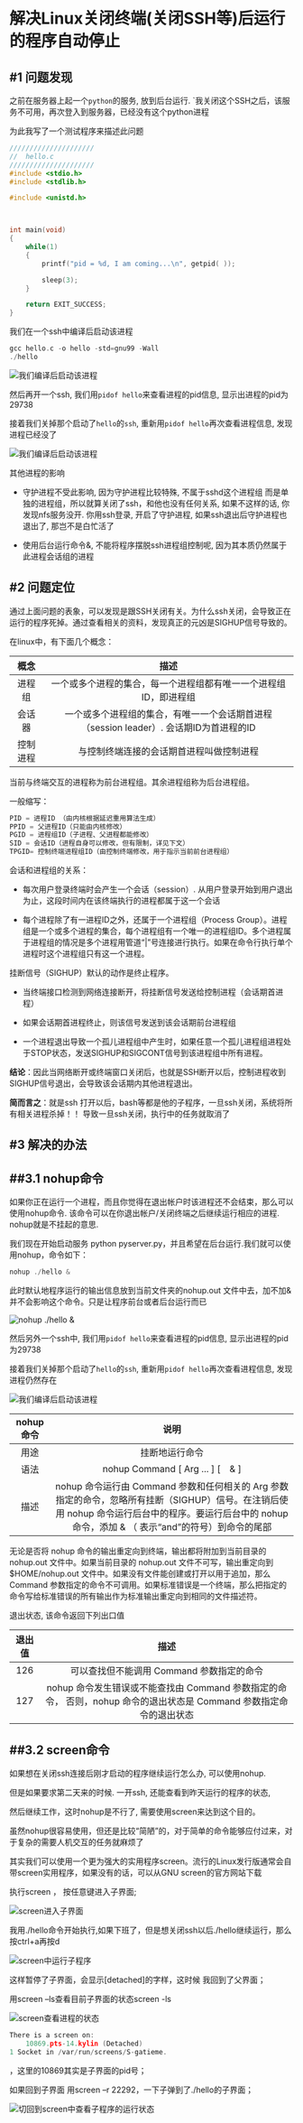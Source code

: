 解决Linux关闭终端(关闭SSH等)后运行的程序自动停止
=======




#1	问题发现
-------


之前在服务器上起一个`python`的服务, 放到后台运行. `我关闭这个SSH之后，该服务不可用，再次登入到服务器，已经没有这个python进程


为此我写了一个测试程序来描述此问题

```cpp
/////////////////////
//  hello.c
/////////////////////
#include <stdio.h>
#include <stdlib.h>

#include <unistd.h>



int main(void)
{
    while(1)
    {
        printf("pid = %d, I am coming...\n", getpid( ));

        sleep(3);
    }

    return EXIT_SUCCESS;
}
```


我们在一个ssh中编译后启动该进程

```cpp
gcc hello.c -o hello -std=gnu99 -Wall
./hello
```

![我们编译后启动该进程](ssh_run_hello.png)

然后再开一个ssh, 我们用`pidof hello`来查看进程的pid信息, 显示出进程的pid为29738

接着我们关掉那个启动了`hello`的`ssh`, 重新用`pidof hello`再次查看进程信息, 发现进程已经没了


![我们编译后启动该进程](pidof_hello.png)




其他进程的影响


*	守护进程不受此影响, 因为守护进程比较特殊, 不属于sshd这个进程组  而是单独的进程组，所以就算关闭了ssh，和他也没有任何关系, 如果不这样的话, 你发现nfs服务没开. 你用ssh登录, 开启了守护进程, 如果ssh退出后守护进程也退出了, 那岂不是白忙活了

*	使用后台运行命令&, 不能将程序摆脱ssh进程组控制呢, 因为其本质仍然属于此进程会话组的进程

#2	问题定位
-------


通过上面问题的表象，可以发现是跟SSH关闭有关。为什么ssh关闭，会导致正在运行的程序死掉。通过查看相关的资料，发现真正的元凶是SIGHUP信号导致的。


在linux中，有下面几个概念：




| 概念 | 描述 |
|:-----:|:-----:|
| 进程组 | 一个或多个进程的集合，每一个进程组都有唯一一个进程组ID，即进程组 |
| 会话器 | 一个或多个进程组的集合，有唯一一个会话期首进程（session leader）. 会话期ID为首进程的ID |
| 控制进程 | 与控制终端连接的会话期首进程叫做控制进程 |

当前与终端交互的进程称为前台进程组。其余进程组称为后台进程组。

一般缩写：

```cpp
PID = 进程ID （由内核根据延迟重用算法生成）
PPID = 父进程ID（只能由内核修改）
PGID = 进程组ID（子进程、父进程都能修改）
SID = 会话ID（进程自身可以修改，但有限制，详见下文）
TPGID= 控制终端进程组ID（由控制终端修改，用于指示当前前台进程组）
```

会话和进程组的关系：

*	每次用户登录终端时会产生一个会话（session）. 从用户登录开始到用户退出为止，这段时间内在该终端执行的进程都属于这一个会话

*	每个进程除了有一进程ID之外，还属于一个进程组（Process Group）。进程组是一个或多个进程的集合，每个进程组有一个唯一的进程组ID。多个进程属于进程组的情况是多个进程用管道“|”号连接进行执行。如果在命令行执行单个进程时这个进程组只有这一个进程。

挂断信号（SIGHUP）默认的动作是终止程序。

*	当终端接口检测到网络连接断开，将挂断信号发送给控制进程（会话期首进程）

*	如果会话期首进程终止，则该信号发送到该会话期前台进程组

*	一个进程退出导致一个孤儿进程组中产生时，如果任意一个孤儿进程组进程处于STOP状态，发送SIGHUP和SIGCONT信号到该进程组中所有进程。


**结论**：因此当网络断开或终端窗口关闭后，也就是SSH断开以后，控制进程收到SIGHUP信号退出，会导致该会话期内其他进程退出。

**简而言之**：就是ssh 打开以后，bash等都是他的子程序，一旦ssh关闭，系统将所有相关进程杀掉！！ 导致一旦ssh关闭，执行中的任务就取消了


#3	解决的办法
-------

##3.1	nohup命令
-------

如果你正在运行一个进程，而且你觉得在退出帐户时该进程还不会结束，那么可以使用nohup命令. 该命令可以在你退出帐户/关闭终端之后继续运行相应的进程. nohup就是不挂起的意思.

我们现在开始启动服务 python pyserver.py，并且希望在后台运行.我们就可以使用nohup，命令如下：

```cpp
nohup ./hello &
```

此时默认地程序运行的输出信息放到当前文件夹的nohup.out 文件中去，加不加&并不会影响这个命令。只是让程序前台或者后台运行而已


![nohup ./hello &](nohup_hello.png)


然后另外一个ssh中, 我们用`pidof hello`来查看进程的pid信息, 显示出进程的pid为29738

接着我们关掉那个启动了`hello`的`ssh`, 重新用`pidof hello`再次查看进程信息, 发现进程仍然存在


![我们编译后启动该进程](pidof_hello2.png)



| nohup命令 | 说明 |
|:------------:|:-----:|
| 用途 | 挂断地运行命令 |
| 语法 | nohup Command [ Arg ... ] [　& ] |
| 描述 | nohup 命令运行由 Command 参数和任何相关的 Arg 参数指定的命令，忽略所有挂断（SIGHUP）信号。在注销后使用 nohup 命令运行后台中的程序。要运行后台中的 nohup 命令，添加 & （ 表示“and”的符号）到命令的尾部 |

无论是否将 nohup 命令的输出重定向到终端，输出都将附加到当前目录的 nohup.out 文件中。如果当前目录的 nohup.out 文件不可写，输出重定向到 $HOME/nohup.out 文件中。如果没有文件能创建或打开以用于追加，那么 Command 参数指定的命令不可调用。如果标准错误是一个终端，那么把指定的命令写给标准错误的所有输出作为标准输出重定向到相同的文件描述符。


退出状态, 该命令返回下列出口值

| 退出值 | 描述 |
|:------------:|:-----:|
| 126 | 可以查找但不能调用 Command 参数指定的命令 |
| 127 | nohup 命令发生错误或不能查找由 Command 参数指定的命令， 否则，nohup 命令的退出状态是 Command 参数指定命令的退出状态 |



##3.2	screen命令
-------


如果想在关闭ssh连接后刚才启动的程序继续运行怎么办, 可以使用nohup.


但是如果要求第二天来的时候. 一开ssh, 还能查看到昨天运行的程序的状态,

然后继续工作，这时nohup是不行了, 需要使用screen来达到这个目的。


虽然nohup很容易使用，但还是比较“简陋”的，对于简单的命令能够应付过来，对于复杂的需要人机交互的任务就麻烦了


其实我们可以使用一个更为强大的实用程序screen。流行的Linux发行版通常会自带screen实用程序，如果没有的话，可以从GNU screen的官方网站下载

执行screen ， 按任意键进入子界面;


![screen进入子界面](screen.png)


我用./hello命令开始执行,如果下班了，但是想关闭ssh以后./hello继续运行，那么按ctrl+a再按d   


![screen中运行子程序](screen_hello.png)



这样暂停了子界面，会显示[detached]的字样，这时候 我回到了父界面；

用screen –ls查看目前子界面的状态screen -ls


![screen查看进程的状态](screen_ls.png)

```cpp
There is a screen on:
    10869.pts-14.kylin (Detached)
1 Socket in /var/run/screens/S-gatieme.
```

，这里的10869其实是子界面的pid号；


如果回到子界面 用screen –r 22292，一下子弹到了./hello的子界面；

![切回到screen中查看子程序的运行状态](screen_hello2.png)

